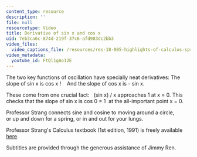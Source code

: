 ```yaml
---
content_type: resource
description: ''
file: null
resourcetype: Video
title: Derivative of sin x and cos x
uid: 7eb3ca6c-874d-219f-37c6-afd983dc2bb3
video_files:
  video_captions_file: /resources/res-18-005-highlights-of-calculus-spring-2010/derivatives/derivative-of-sin-x-and-cos-x/FtQl1gAo12E.vtt
video_metadata:
  youtube_id: FtQl1gAo12E
---
```


The two key functions of oscillation have specially neat derivatives: The slope of sin x is cos x !    And the slope of cos x is - sin x.  
  
These come from one crucial fact:   (sin x) / x approaches 1 at x = 0. This checks that the slope of sin x is cos 0 = 1  at the all-important point x = 0.  
  
Professor Strang connects sine and cosine to moving around a circle,  
or up and down for a spring, or in and out for your lungs.

Professor Strang's Calculus textbook (1st edition, 1991) is freely available [here](/courses/res-18-001-calculus-online-textbook-spring-2005/).

Subtitles are provided through the generous assistance of Jimmy Ren.